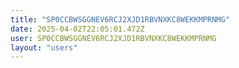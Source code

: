 ```yaml
---
title: "SP0CCBWSGGNEV6RCJ2XJD1RBVNXKC8WEKKMPRNMG"
date: 2025-04-02T22:05:01.472Z
user: SP0CCBWSGGNEV6RCJ2XJD1RBVNXKC8WEKKMPRNMG
layout: "users"
---
```

    